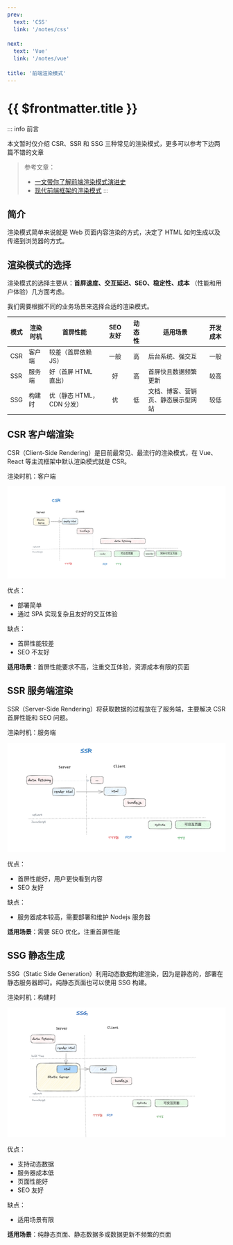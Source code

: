 ```yaml
---
prev:
  text: 'CSS'
  link: '/notes/css'

next: 
  text: 'Vue'
  link: '/notes/vue'

title: '前端渲染模式'
---
```


# {{ $frontmatter.title }}

::: info 前言

本文暂时仅介绍 CSR、SSR 和 SSG 三种常见的渲染模式，更多可以参考下边两篇不错的文章

> 参考文章：
> - [一文带你了解前端渲染模式演进史](https://juejin.cn/post/7293500966212583465)
> - [现代前端框架的渲染模式](https://cloud.tencent.com/developer/article/2347380)
:::


## 简介

渲染模式简单来说就是 Web 页面内容渲染的方式，决定了 HTML 如何生成以及传递到浏览器的方式。


## 渲染模式的选择

渲染模式的选择主要从：**首屏速度、交互延迟、SEO、稳定性、成本** （性能和用户体验）几方面考虑。

我们需要根据不同的业务场景来选择合适的渲染模式。

|模式|渲染时机|         首屏性能         |SEO 友好|动态性|          适用场景          |开发成本|
|---|-------|------------------------|:------:|:--:|---------------------------|:-----:|
|CSR| 客户端 |    较差（首屏依赖 JS）    |   一般  | 高 |       后台系统、强交互         |一般|
|SSR| 服务端 |    好（首屏 HTML 直出）   |   好   | 高 |     首屏快且数据频繁更新        |较高|
|SSG| 构建时 | 优（静态 HTML，CDN 分发） |   优   | 低 | 文档、博客、营销页、静态展示型网站 |较低|


## CSR 客户端渲染

CSR（Client-Side Rendering）是目前最常见、最流行的渲染模式，在 Vue、React 等主流框架中默认渲染模式就是 CSR。

渲染时机：客户端

![](../../public/imgs/render/CSR.png)

优点：
- 部署简单
- 通过 SPA 实现复杂且友好的交互体验

缺点：
- 首屏性能较差
- SEO 不友好

**适用场景**：首屏性能要求不高，注重交互体验，资源成本有限的页面


## SSR 服务端渲染

SSR（Server-Side Rendering）将获取数据的过程放在了服务端，主要解决 CSR 首屏性能和 SEO 问题。

渲染时机：服务端

![](../../public/imgs/render/SSR.png)

优点：
- 首屏性能好，用户更快看到内容
- SEO 友好

缺点：
- 服务器成本较高，需要部署和维护 Nodejs 服务器

**适用场景**：需要 SEO 优化，注重首屏性能


## SSG 静态生成

SSG（Static Side Generation）利用动态数据构建渲染，因为是静态的，部署在静态服务器即可。纯静态页面也可以使用 SSG 构建。

渲染时机：构建时

![](../../public/imgs/render/SSG.png)

优点：
- 支持动态数据
- 服务器成本低
- 页面性能好
- SEO 友好

缺点：
- 适用场景有限

**适用场景**：纯静态页面、静态数据多或数据更新不频繁的页面